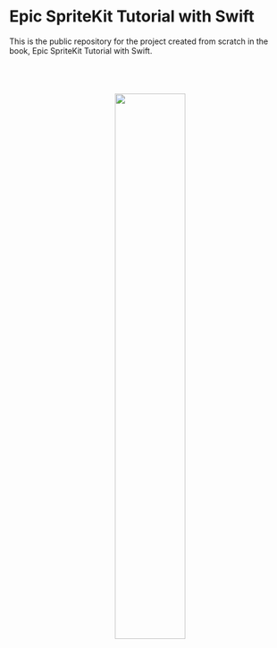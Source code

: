 # Epic SpriteKit Tutorial with Swift

This is the public repository for the project created from scratch in the book,
Epic SpriteKit Tutorial with Swift.

<a href="https://geo.itunes.apple.com/us/book/epic-spritekit-tutorial-swift/id1080204614?mt=11" style="display:inline-block;overflow:hidden;background:url(http://linkmaker.itunes.apple.com/images/badges/en-us/badge_ibooks-lrg.svg) no-repeat;width:165px;height:40px;"></a>

<p align="center">
  <img src="http://i.imgur.com/ceaoSlG.png" width="50%">
</p>
